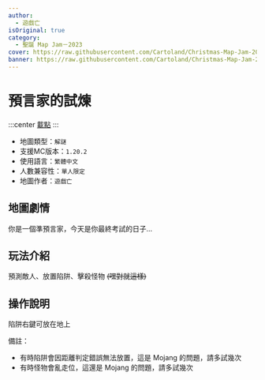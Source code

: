 ```yaml
---
author:
  - 遊戲亡
isOriginal: true
category:
  - 聖誕 Map Jam－2023
cover: https://raw.githubusercontent.com/Cartoland/Christmas-Map-Jam-2023/main/maps/%E9%A0%90%E8%A8%80%E5%AE%B6%E7%9A%84%E8%A9%A6%E7%85%89/files/title.png
banner: https://raw.githubusercontent.com/Cartoland/Christmas-Map-Jam-2023/main/maps/%E9%A0%90%E8%A8%80%E5%AE%B6%E7%9A%84%E8%A9%A6%E7%85%89/files/title.png
---
```


# 預言家的試煉

:::center
[載點](https://drive.google.com/file/d/1V983mdhLiybQmboIkVY_OhmV_TWql0DJ)
:::

- 地圖類型：`解謎`
- 支援MC版本：`1.20.2`
- 使用語言：`繁體中文`
- 人數兼容性：`單人限定`
- 地圖作者：`遊戲亡`

## 地圖劇情

你是一個準預言家，今天是你最終考試的日子...

## 玩法介紹

預測敵人、放置陷阱、擊殺怪物 ~~(嘿對就這樣)~~

## 操作說明

陷阱右鍵可放在地上

備註：
- 有時陷阱會因距離判定錯誤無法放置，這是 Mojang 的問題，請多試幾次
- 有時怪物會亂走位，這還是 Mojang 的問題，請多試幾次
